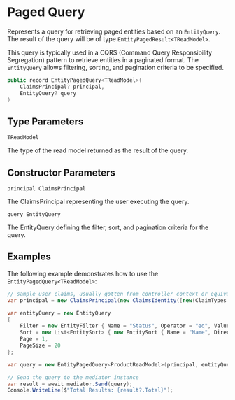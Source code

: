 # Paged Query

Represents a query for retrieving paged entities based on an `EntityQuery`. The result of the query will be of type `EntityPagedResult<TReadModel>`.

This query is typically used in a CQRS (Command Query Responsibility Segregation) pattern to retrieve entities in a paginated format. The `EntityQuery` allows filtering, sorting, and pagination criteria to be specified.

```c#
public record EntityPagedQuery<TReadModel>(
    ClaimsPrincipal? principal, 
    EntityQuery? query
)
```

## Type Parameters

`TReadModel`

The type of the read model returned as the result of the query.

## Constructor Parameters

`principal ClaimsPrincipal`

The ClaimsPrincipal representing the user executing the query.

`query EntityQuery`

The EntityQuery defining the filter, sort, and pagination criteria for the query.

## Examples

The following example demonstrates how to use the `EntityPagedQuery<TReadModel>`:

```c#
// sample user claims, usually gotten from controller context or equivalent
var principal = new ClaimsPrincipal(new ClaimsIdentity([new(ClaimTypes.Name, "JohnDoe")]));

var entityQuery = new EntityQuery
{
    Filter = new EntityFilter { Name = "Status", Operator = "eq", Value = "Active" },
    Sort = new List<EntitySort> { new EntitySort { Name = "Name", Direction = "asc" } },
    Page = 1,
    PageSize = 20
};

var query = new EntityPagedQuery<ProductReadModel>(principal, entityQuery);

// Send the query to the mediator instance
var result = await mediator.Send(query);
Console.WriteLine($"Total Results: {result?.Total}");
```
